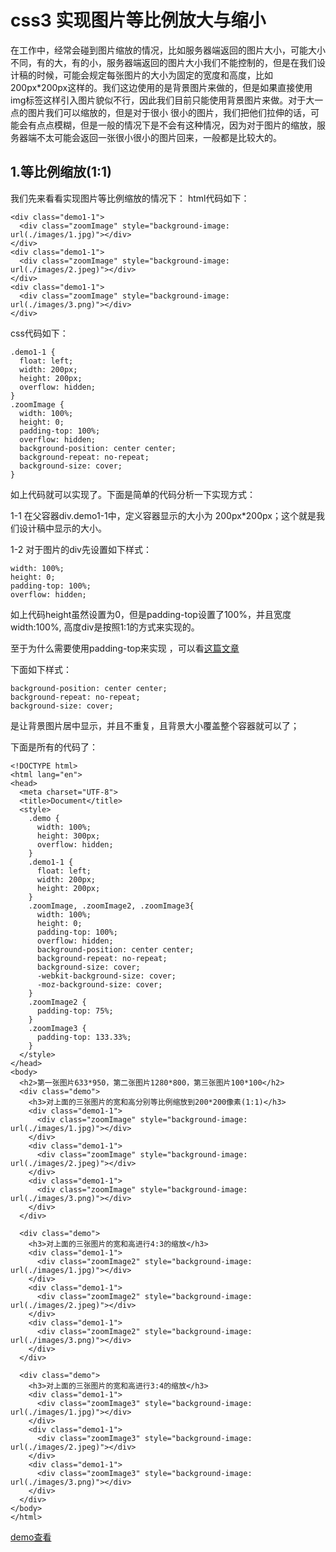 # css3 实现图片等比例放大与缩小

在工作中，经常会碰到图片缩放的情况，比如服务器端返回的图片大小，可能大小不同，有的大，有的小，服务器端返回的图片大小我们不能控制的，但是在我们设计稿的时候，可能会规定每张图片的大小为固定的宽度和高度，比如200px*200px这样的。我们这边使用的是背景图片来做的，但是如果直接使用 img标签这样引入图片貌似不行，因此我们目前只能使用背景图片来做。对于大一点的图片我们可以缩放的，但是对于很小
很小的图片，我们把他们拉伸的话，可能会有点点模糊，但是一般的情况下是不会有这种情况，因为对于图片的缩放，服务器端不太可能会返回一张很小很小的图片回来，一般都是比较大的。

## 1.等比例缩放(1:1)
我们先来看看实现图片等比例缩放的情况下：
html代码如下：

```
<div class="demo1-1">
  <div class="zoomImage" style="background-image: url(./images/1.jpg)"></div>
</div>
<div class="demo1-1">
  <div class="zoomImage" style="background-image: url(./images/2.jpeg)"></div>
</div>
<div class="demo1-1">
  <div class="zoomImage" style="background-image: url(./images/3.png)"></div>
</div>
```
css代码如下：

```
.demo1-1 {
  float: left;
  width: 200px;
  height: 200px;
  overflow: hidden;
}
.zoomImage {
  width: 100%;
  height: 0;
  padding-top: 100%;
  overflow: hidden;
  background-position: center center;
  background-repeat: no-repeat;
  background-size: cover;
}
```
如上代码就可以实现了。下面是简单的代码分析一下实现方式：

1-1 在父容器div.demo1-1中，定义容器显示的大小为 200px*200px；这个就是我们设计稿中显示的大小。

1-2 对于图片的div先设置如下样式：

```
width: 100%;
height: 0;
padding-top: 100%;
overflow: hidden;
```

如上代码height虽然设置为0，但是padding-top设置了100%，并且宽度width:100%, 高度div是按照1:1的方式来实现的。

至于为什么需要使用padding-top来实现 ，可以看[这篇文章](http://www.cnblogs.com/tugenhua0707/p/5260411.html#_labe10)

下面如下样式：

```
background-position: center center;
background-repeat: no-repeat;
background-size: cover;

```
是让背景图片居中显示，并且不重复，且背景大小覆盖整个容器就可以了；

下面是所有的代码了：


```
<!DOCTYPE html>
<html lang="en">
<head>
  <meta charset="UTF-8">
  <title>Document</title>
  <style>
    .demo {
      width: 100%;
      height: 300px;
      overflow: hidden;
    }
    .demo1-1 {
      float: left;
      width: 200px;
      height: 200px;
    }
    .zoomImage, .zoomImage2, .zoomImage3{
      width: 100%;
      height: 0;
      padding-top: 100%;
      overflow: hidden;
      background-position: center center;
      background-repeat: no-repeat;
      background-size: cover;
      -webkit-background-size: cover;
      -moz-background-size: cover;
    }
    .zoomImage2 {
      padding-top: 75%;
    }
    .zoomImage3 {
      padding-top: 133.33%;
    }
  </style>
</head>
<body>
  <h2>第一张图片633*950，第二张图片1280*800，第三张图片100*100</h2>
  <div class="demo">
    <h3>对上面的三张图片的宽和高分别等比例缩放到200*200像素(1:1)</h3>
    <div class="demo1-1">
      <div class="zoomImage" style="background-image: url(./images/1.jpg)"></div>
    </div>
    <div class="demo1-1">
      <div class="zoomImage" style="background-image: url(./images/2.jpeg)"></div>
    </div>
    <div class="demo1-1">
      <div class="zoomImage" style="background-image: url(./images/3.png)"></div>
    </div>
  </div>

  <div class="demo">
    <h3>对上面的三张图片的宽和高进行4:3的缩放</h3>
    <div class="demo1-1">
      <div class="zoomImage2" style="background-image: url(./images/1.jpg)"></div>
    </div>
    <div class="demo1-1">
      <div class="zoomImage2" style="background-image: url(./images/2.jpeg)"></div>
    </div>
    <div class="demo1-1">
      <div class="zoomImage2" style="background-image: url(./images/3.png)"></div>
    </div>
  </div>

  <div class="demo">
    <h3>对上面的三张图片的宽和高进行3:4的缩放</h3>
    <div class="demo1-1">
      <div class="zoomImage3" style="background-image: url(./images/1.jpg)"></div>
    </div>
    <div class="demo1-1">
      <div class="zoomImage3" style="background-image: url(./images/2.jpeg)"></div>
    </div>
    <div class="demo1-1">
      <div class="zoomImage3" style="background-image: url(./images/3.png)"></div>
    </div>
  </div>
</body>
</html>
```

[demo查看](https://github.com/GeekLong/frontend-book/tree/master/demo/resize-images)














